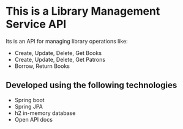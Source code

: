 # This is a Library Management Service API
 Its is an API for managing library operations like:
- Create, Update, Delete, Get Books
- Create, Update, Delete, Get Patrons
- Borrow, Return Books
 

## Developed using the following technologies
- Spring boot
- Spring JPA
- h2 in-memory database
- Open API docs
